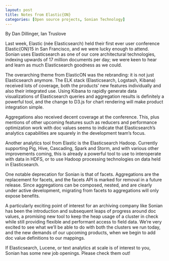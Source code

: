 ```yaml
---
layout: post
title: Notes from Elastic{ON}
categories: [Open source projects, Sonian Technology]
---
```


By Dan Dillinger, Ian Truslove

Last week, Elastic (née Elasticsearch) held their first ever user
conference Elastic{ON}15 in San Francisco, and we were lucky enough to
attend. Sonian uses Elasticsearch as one of our core architectural
technologies, indexing upwards of 17 million documents per day; we
were keen to hear and learn as much Elasticsearch goodness as we
could.

The overarching theme from ElasticON was the rebranding: it is not
just Elasticsearch anymore. The ELK stack (Elasticsearch, Logstash,
Kibana) received lots of coverage, both the products’ new features
individually and also their integrated use. Using Kibana to rapidly
generate data visualizations of Elasticsearch queries and aggregation
results is definitely a powerful tool, and the change to D3.js for
chart rendering will make product integration simple.

Aggregations also received decent coverage at the conference. This,
plus mentions of other upcoming features such as reducers and
performance optimization work with doc values seems to indicate that
Elasticsearch’s analytics capabilities are squarely in the development
team’s focus.

Another analytics tool from Elastic is the Elasticsearch
Hadoop. Currently supporting Pig, Hive, Cascading, Spark and Storm,
and with various other improvements coming, this is already a powerful
tool to use to interoperate with data in HDFS, or to use Hadoop
processing technologies on data held in Elasticsearch.

One notable deprecation for Sonian is that of facets. Aggregations are
the replacement for facets, and the facets API is marked for removal
in a future release. Since aggregations can be composed, nested, and
are clearly under active development, migrating from facets to
aggregations will only expose benefits.

A particularly exciting point of interest for an archiving company
like Sonian has been the introduction and subsequent leaps of progress
around doc values, a promising new tool to keep the heap usage of a
cluster in check while still providing flexible and performant access
to field data. We’re very excited to see what we’ll be able to do with
both the clusters we run today, and the new demands of our upcoming
products, when we begin to add doc value definitions to our mappings.

If Elasticsearch, Lucene, or text analytics at scale is of interest to
you, Sonian has some new job openings. Please check them out!
